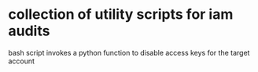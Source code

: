 
# collection of utility scripts for iam audits

bash script invokes a python function to disable access keys for the target account

